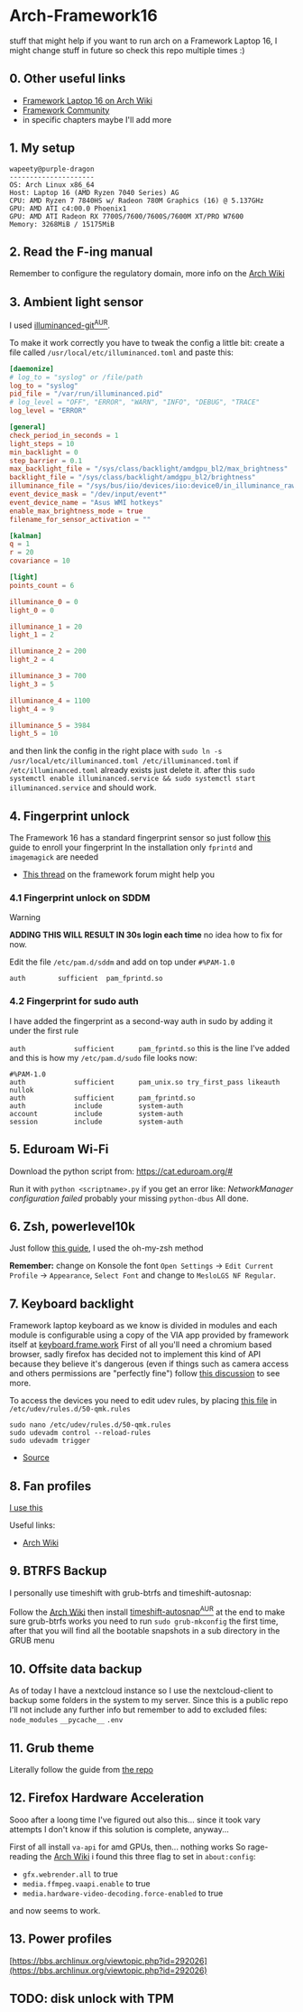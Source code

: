 # Arch-Framework16
stuff that might help if you want to run arch on a Framework Laptop 16,
I might change stuff in future so check this repo multiple times :)

## 0. Other useful links
- [Framework Laptop 16 on Arch Wiki](https://wiki.archlinux.org/title/Framework_Laptop_16)
- [Framework Community](https://community.frame.work/c/framework-laptop-16/136)
- in specific chapters maybe I'll add more

## 1. My setup
```
wapeety@purple-dragon
--------------------- 
OS: Arch Linux x86_64
Host: Laptop 16 (AMD Ryzen 7040 Series) AG
CPU: AMD Ryzen 7 7840HS w/ Radeon 780M Graphics (16) @ 5.137GHz
GPU: AMD ATI c4:00.0 Phoenix1
GPU: AMD ATI Radeon RX 7700S/7600/7600S/7600M XT/PRO W7600
Memory: 3268MiB / 15175MiB
```

## 2. Read the F-ing manual
Remember to configure the regulatory domain, more info on the [Arch Wiki](https://wiki.archlinux.org/title/Framework_Laptop_16#WiFi_performance_on_AMD_edition)

## 3. Ambient light sensor
I used [illuminanced-git<sup>AUR</sup>](https://aur.archlinux.org/packages/illuminanced-git/).

To make it work correctly you have to tweak the config a little bit:
create a file called `/usr/local/etc/illuminanced.toml` and paste this:
```toml
[daemonize]
# log_to = "syslog" or /file/path
log_to = "syslog"
pid_file = "/var/run/illuminanced.pid"
# log_level = "OFF", "ERROR", "WARN", "INFO", "DEBUG", "TRACE"
log_level = "ERROR"

[general]
check_period_in_seconds = 1
light_steps = 10
min_backlight = 0
step_barrier = 0.1
max_backlight_file = "/sys/class/backlight/amdgpu_bl2/max_brightness"
backlight_file = "/sys/class/backlight/amdgpu_bl2/brightness"
illuminance_file = "/sys/bus/iio/devices/iio:device0/in_illuminance_raw"
event_device_mask = "/dev/input/event*"
event_device_name = "Asus WMI hotkeys"
enable_max_brightness_mode = true
filename_for_sensor_activation = ""

[kalman]
q = 1
r = 20
covariance = 10

[light]
points_count = 6

illuminance_0 = 0
light_0 = 0

illuminance_1 = 20
light_1 = 2

illuminance_2 = 200
light_2 = 4

illuminance_3 = 700
light_3 = 5

illuminance_4 = 1100
light_4 = 9

illuminance_5 = 3984
light_5 = 10
```

and then link the config in the right place with `sudo ln -s /usr/local/etc/illuminanced.toml /etc/illuminanced.toml` if `/etc/illuminanced.toml` already exists just delete it.
after this `sudo systemctl enable illuminanced.service && sudo systemctl start illuminanced.service` and should work.

## 4. Fingerprint unlock
The Framework 16 has a standard fingerprint sensor so just follow [this](https://wiki.archlinux.org/title/Fprint) guide to enroll your fingerprint
In the installation only `fprintd` and `imagemagick` are needed

- [This thread](https://community.frame.work/t/guide-solved-sudo-and-login-with-fingerprint-reader-under-kde-arch-linux/37009/6) on the framework forum might help you 

### 4.1 Fingerprint unlock on SDDM

> [!WARNING] 
> **ADDING THIS WILL RESULT IN 30s login each time** no idea how to fix for now.

Edit the file `/etc/pam.d/sddm` and add on top under `#%PAM-1.0`

`auth        sufficient  pam_fprintd.so`

### 4.2 Fingerprint for sudo auth

I have added the fingerprint as a second-way auth in sudo by adding it under the first rule

`auth            sufficient      pam_fprintd.so` this is the line I've added and this is how my `/etc/pam.d/sudo` file looks now:

```
#%PAM-1.0
auth            sufficient      pam_unix.so try_first_pass likeauth nullok
auth            sufficient      pam_fprintd.so
auth            include         system-auth
account         include         system-auth
session         include         system-auth
```

## 5. Eduroam Wi-Fi
Download the python script from:
https://cat.eduroam.org/#

Run it with `python <scriptname>.py` if you get an error like: _NetworkManager configuration failed_ probably your missing `python-dbus`
All done.

## 6. Zsh, powerlevel10k
Just follow [this guide](https://github.com/romkatv/powerlevel10k?tab=readme-ov-file#installation), I used the oh-my-zsh method

**Remember:** change on Konsole the font `Open Settings` → `Edit Current Profile` → `Appearance`, `Select Font` and change to `MesloLGS NF Regular`.

## 7. Keyboard backlight
Framework laptop keyboard as we know is divided in modules and each module is configurable using a copy of the VIA app provided by framework itself at [keyboard.frame.work](https://keyboard.frame.work)
First of all you'll need a chromium based browser, sadly firefox has decided not to implement this kind of API because they believe it's dangerous (even if things such as camera access and others permissions are "perfectly fine") follow [this discussion](https://connect.mozilla.org/t5/discussions/fully-support-web-usb-and-web-serial/m-p/62) to see more.

To access the devices you need to edit udev rules, by placing [this file](https://github.com/qmk/qmk_firmware/blob/master/util/udev/50-qmk.rules) in `/etc/udev/rules.d/50-qmk.rules`

```
sudo nano /etc/udev/rules.d/50-qmk.rules
sudo udevadm control --reload-rules
sudo udevadm trigger
```

- [Source](https://docs.qmk.fm/faq_build#linux-udev-rules)

## 8. Fan profiles
[I use this](https://github.com/TamtamHero/fw-fanctrl)

Useful links:
- [Arch Wiki](https://bbs.archlinux.org/viewtopic.php?id=285709)

## 9. BTRFS Backup
I personally use timeshift with grub-btrfs and timeshift-autosnap:

Follow the [Arch Wiki](https://wiki.archlinux.org/title/Timeshift)
then install [timeshift-autosnap<sup>AUR</sup>](https://aur.archlinux.org/packages/timeshift-autosnap)
at the end to make sure grub-btrfs works you need to run `sudo grub-mkconfig` the first time, after that you will find all the bootable snapshots in a sub directory in the GRUB menu

## 10. Offsite data backup
As of today I have a nextcloud instance so I use the nextcloud-client to backup some folders in the system to my server. Since this is a public repo I'll not include any further info but remember to add to excluded files:
`node_modules`
`__pycache__`
`.env`

## 11. Grub theme
Literally follow the guide from [the repo](https://github.com/HeinrichZurHorstMeyer/Framework-Grub-Theme)

## 12. Firefox Hardware Acceleration
Sooo after a loong time I've figured out also this... since it took vary attempts I don't know if this solution is complete, anyway...

First of all install `va-api` for amd GPUs, then... nothing works
So rage-reading the [Arch Wiki](https://wiki.archlinux.org/title/Firefox#Hardware_video_acceleration) i found this three flag to set in `about:config`:
- `gfx.webrender.all` to true
- `media.ffmpeg.vaapi.enable` to true
- `media.hardware-video-decoding.force-enabled` to true

and now seems to work.

## 13. Power profiles

[https://bbs.archlinux.org/viewtopic.php?id=292026](https://bbs.archlinux.org/viewtopic.php?id=292026)

## TODO: disk unlock with TPM
